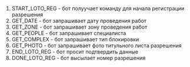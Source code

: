 1. START_LOTO_REG - бот полуучает команду для начала регистрации разрешения
2. GET_DATE - бот запрашивает дату проведения работ
3. GET_ZONE - бот запрашивает зону проведения работ
4. GET_PEOPLE  - бот запрашивает специалиста
5. GET_COMPLEX  - бот запрашивает тип блокировки
6. GET_PHOTO - бот запрашивает фото титульного листа разрешения 
7. END_LOTO_REG - бот просит подтвердить данные
8. DONE_LOTO_REG - бот высылает номер разрешения
